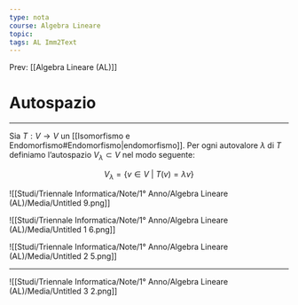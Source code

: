 ```yaml
---
type: nota
course: Algebra Lineare
topic: 
tags: AL Imm2Text 
---
```


Prev: [[Algebra Lineare (AL)]]

# Autospazio
---
Sia $T : V \rightarrow V$ un [[Isomorfismo e Endomorfismo#Endomorfismo|endomorfismo]]. Per ogni autovalore $\lambda$ di $T$ definiamo l’autospazio $V_{\lambda} \subset V$ nel modo seguente:

$$
V_\lambda = \{v \in V \ | \ T(v) = \lambda v \}
$$

![[Studi/Triennale Informatica/Note/1° Anno/Algebra Lineare (AL)/Media/Untitled 9.png]]

![[Studi/Triennale Informatica/Note/1° Anno/Algebra Lineare (AL)/Media/Untitled 1 6.png]]

![[Studi/Triennale Informatica/Note/1° Anno/Algebra Lineare (AL)/Media/Untitled 2 5.png]]

---

![[Studi/Triennale Informatica/Note/1° Anno/Algebra Lineare (AL)/Media/Untitled 3 2.png]]

